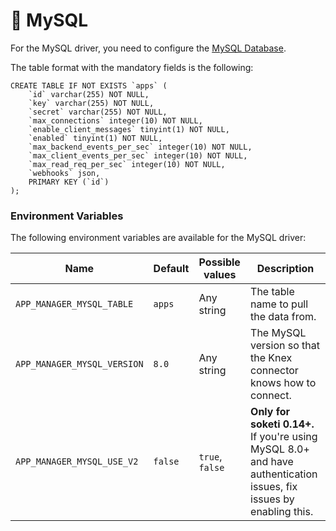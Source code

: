# 🐬 MySQL

For the MySQL driver, you need to configure the [MySQL Database](../../databases/mysql-configuration.md).

The table format with the mandatory fields is the following:

```
CREATE TABLE IF NOT EXISTS `apps` (
    `id` varchar(255) NOT NULL,
    `key` varchar(255) NOT NULL,
    `secret` varchar(255) NOT NULL,
    `max_connections` integer(10) NOT NULL,
    `enable_client_messages` tinyint(1) NOT NULL,
    `enabled` tinyint(1) NOT NULL,
    `max_backend_events_per_sec` integer(10) NOT NULL,
    `max_client_events_per_sec` integer(10) NOT NULL,
    `max_read_req_per_sec` integer(10) NOT NULL,
    `webhooks` json,
    PRIMARY KEY (`id`)
);
```

### Environment Variables

The following environment variables are available for the MySQL driver:

| Name                        | Default | Possible values | Description                                                                                                        |
| --------------------------- | ------- | --------------- | ------------------------------------------------------------------------------------------------------------------ |
| `APP_MANAGER_MYSQL_TABLE`   | `apps`  | Any string      | The table name to pull the data from.                                                                              |
| `APP_MANAGER_MYSQL_VERSION` | `8.0`   | Any string      | The MySQL version so that the Knex connector knows how to connect.                                                 |
| `APP_MANAGER_MYSQL_USE_V2`  | `false` | `true`, `false` | **Only for soketi 0.14+.** If you're using MySQL 8.0+ and have authentication issues, fix issues by enabling this. |
